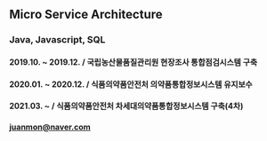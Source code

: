 ## Micro Service Architecture
### Java, Javascript, SQL
#### 2019.10. ~ 2019.12.  / 국립농산물품질관리원 현장조사 통합점검시스템 구축
#### 2020.01. ~ 2020.12.  / 식품의약품안전처 의약품통합정보시스템 유지보수
#### 2021.03. ~           / 식품의약품안전처 차세대의약품통합정보시스템 구축(4차)
#### juanmon@naver.com
